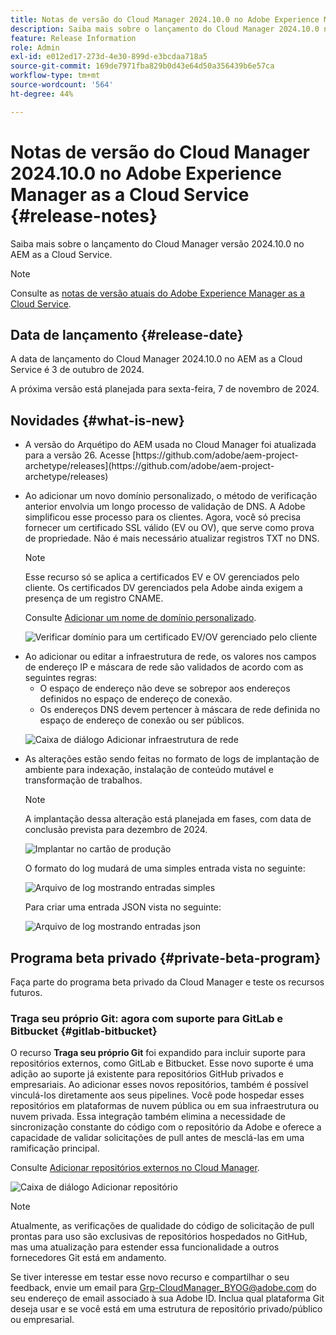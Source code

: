 ```yaml
---
title: Notas de versão do Cloud Manager 2024.10.0 no Adobe Experience Manager as a Cloud Service
description: Saiba mais sobre o lançamento do Cloud Manager 2024.10.0 no AEM as a Cloud Service.
feature: Release Information
role: Admin
exl-id: e012ed17-273d-4e30-899d-e3bcdaa718a5
source-git-commit: 169de7971fba829b0d43e64d50a356439b6e57ca
workflow-type: tm+mt
source-wordcount: '564'
ht-degree: 44%

---
```


# Notas de versão do Cloud Manager 2024.10.0 no Adobe Experience Manager as a Cloud Service {#release-notes}

Saiba mais sobre o lançamento do Cloud Manager versão 2024.10.0 no AEM as a Cloud Service.

>[!NOTE]
>
>Consulte as [notas de versão atuais do Adobe Experience Manager as a Cloud Service](/help/release-notes/release-notes-cloud/release-notes-current.md).

## Data de lançamento {#release-date}

A data de lançamento do Cloud Manager 2024.10.0 no AEM as a Cloud Service é 3 de outubro de 2024.

A próxima versão está planejada para sexta-feira, 7 de novembro de 2024.

## Novidades {#what-is-new}

* <!-- BOTH CS & AMS --> A versão do Arquétipo do AEM usada no Cloud Manager foi atualizada para a versão 26. Acesse [https://github.com/adobe/aem-project-archetype/releases](https://github.com/adobe/aem-project-archetype/releases)

<!-- (CMGR-59817) -->

* <!-- CS ONLY --> Ao adicionar um novo domínio personalizado, o método de verificação anterior envolvia um longo processo de validação de DNS. A Adobe simplificou esse processo para os clientes. Agora, você só precisa fornecer um certificado SSL válido (EV ou OV), que serve como prova de propriedade. Não é mais necessário atualizar registros TXT no DNS.

  >[!NOTE]
  >
  >Esse recurso só se aplica a certificados EV e OV gerenciados pelo cliente. Os certificados DV gerenciados pela Adobe ainda exigem a presença de um registro CNAME.

  Consulte [Adicionar um nome de domínio personalizado](/help/implementing/cloud-manager/custom-domain-names/add-custom-domain-name.md).

  ![Verificar domínio para um certificado EV/OV gerenciado pelo cliente](/help/implementing/cloud-manager/assets/verify-domain-customer-managed-step.png)

* <!-- CS ONLY --> Ao adicionar ou editar a infraestrutura de rede, os valores nos campos de endereço IP e máscara de rede são validados de acordo com as seguintes regras:

   * O espaço de endereço não deve se sobrepor aos endereços definidos no espaço de endereço de conexão.
   * Os endereços DNS devem pertencer à máscara de rede definida no espaço de endereço de conexão ou ser públicos.

  ![Caixa de diálogo Adicionar infraestrutura de rede](/help/implementing/cloud-manager/release-notes/assets/network-infrastructure-add.png)

* <!-- CS ONLY --> As alterações estão sendo feitas no formato de logs de implantação de ambiente para indexação, instalação de conteúdo mutável e transformação de trabalhos.

  >[!NOTE]
  >
  >A implantação dessa alteração está planejada em fases, com data de conclusão prevista para dezembro de 2024.

  ![Implantar no cartão de produção](/help/implementing/cloud-manager/release-notes/assets/deploy-to-production-card.png)

  O formato do log mudará de uma simples entrada vista no seguinte:

  ![Arquivo de log mostrando entradas simples](/help/implementing/cloud-manager/release-notes/assets/log-file-simple-entry.png)

  Para criar uma entrada JSON vista no seguinte:

  ![Arquivo de log mostrando entradas json](/help/implementing/cloud-manager/release-notes/assets/log-file-json-entry.png)


## Programa beta privado {#private-beta-program}

Faça parte do programa beta privado da Cloud Manager e teste os recursos futuros.

### Traga seu próprio Git: agora com suporte para GitLab e Bitbucket {#gitlab-bitbucket}

<!-- BOTH CS & AMS -->

O recurso **Traga seu próprio Git** foi expandido para incluir suporte para repositórios externos, como GitLab e Bitbucket. Esse novo suporte é uma adição ao suporte já existente para repositórios GitHub privados e empresariais. Ao adicionar esses novos repositórios, também é possível vinculá-los diretamente aos seus pipelines. Você pode hospedar esses repositórios em plataformas de nuvem pública ou em sua infraestrutura ou nuvem privada. Essa integração também elimina a necessidade de sincronização constante do código com o repositório da Adobe e oferece a capacidade de validar solicitações de pull antes de mesclá-las em uma ramificação principal.

Consulte [Adicionar repositórios externos no Cloud Manager](/help/implementing/cloud-manager/managing-code/external-repositories.md).

![Caixa de diálogo Adicionar repositório](/help/implementing/cloud-manager/release-notes/assets/repositories-add-release-notes.png)

>[!NOTE]
>
>Atualmente, as verificações de qualidade do código de solicitação de pull prontas para uso são exclusivas de repositórios hospedados no GitHub, mas uma atualização para estender essa funcionalidade a outros fornecedores Git está em andamento.

Se tiver interesse em testar esse novo recurso e compartilhar o seu feedback, envie um email para [Grp-CloudManager_BYOG@adobe.com](mailto:Grp-CloudManager_BYOG@adobe.com) do seu endereço de email associado à sua Adobe ID. Inclua qual plataforma Git deseja usar e se você está em uma estrutura de repositório privado/público ou empresarial.


<!-- ## Bug fixes




## Known issues {#known-issues} -->
